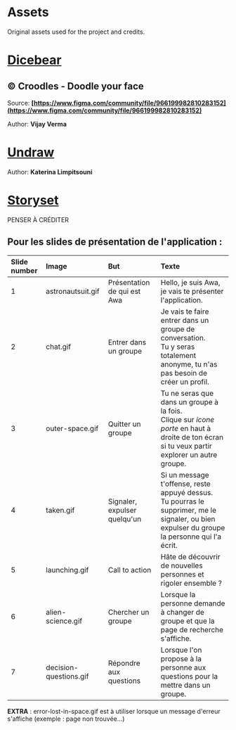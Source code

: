 # Assets

Original assets used for the project and credits.

# [Dicebear](https://avatars.dicebear.com)

## © Croodles - Doodle your face

Source: **[https://www.figma.com/community/file/966199982810283152](https://www.figma.com/community/file/966199982810283152)**

Author: **Vijay Verma**

# [Undraw](https://undraw.co)

Author: **Katerina Limpitsouni**

# [Storyset](https://storyset.com)
PENSER À CRÉDITER
## Pour les slides de présentation de l'application :
| Slide number  | Image  | But | Texte  |
|:----------|:----------|:----------|:----------|
| 1    | astronautsuit.gif   | Présentation de qui est Awa   | Hello, je suis Awa, je vais te présenter l'application.    |
| 2    | chat.gif    | Entrer dans un groupe   | Je vais te faire entrer dans un groupe de conversation. <br/>Tu y seras totalement anonyme, tu n'as pas besoin de créer un profil.   |
| 3   | outer-space.gif | Quitter un groupe   | Tu ne seras que dans un groupe à la fois. <br/>Clique sur *icone porte* en haut à droite de ton écran si tu veux partir explorer un autre groupe.   |
| 4   | taken.gif    | Signaler, expulser quelqu'un    | Si un message t'offense, reste appuyé dessus. <br/>Tu pourras le supprimer, me le signaler, ou bien expulser du groupe la personne qui l'a écrit.   |
| 5   | launching.gif    | Call to action    | Hâte de découvrir de nouvelles personnes et rigoler ensemble ? |
| 6   | alien-science.gif    | Chercher un groupe    | Lorsque la personne demande à changer de groupe et que la page de recherche s'affiche.
| 7   | decision-questions.gif    | Répondre aux questions    | Lorsque l'on propose à la personne aux questions pour la mettre dans un groupe.




**EXTRA** : error-lost-in-space.gif est à utiliser lorsque un message d'erreur s'affiche (exemple : page non trouvée...)




